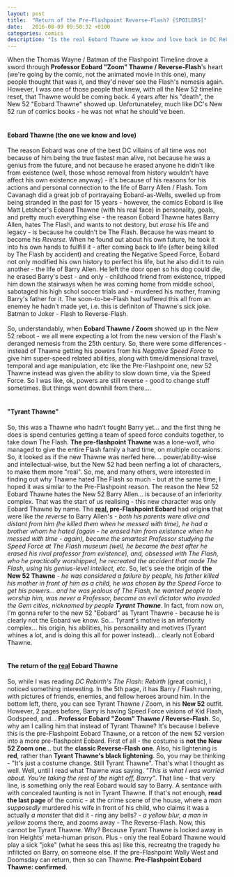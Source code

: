 ```yaml
---
layout: post
title:  "Return of the Pre-Flashpoint Reverse-Flash? [SPOILERS]"
date:   2016-08-09 09:50:32 +0100
categories: comics
description: "Is the real Eobard Thawne we know and love back in DC Rebirth? [MAJOR Spoilers for the Flash comics and CW show]"
---
```

When the Thomas Wayne / Batman of the Flashpoint Timeline drove a sword through <b>Professor Eobard "Zoom" Thawne / Reverse-Flash</b>'s heart (we're going by the comic, not the animated movie in this one), many people thought that was it, and they'd never see the Flash's nemesis again. However, I was one of those people that knew, with all the New 52 timeline reset, that Thawne would be coming back. 4 years after his "death", the New 52 "Eobard Thawne" showed up. Unfortunateley, much like DC's New 52 run of comics books - he was not what he should've been.
<br>
<br>
<h4>Eobard Thawne (the one we know and love)</h4>
The reason Eobard was one of the best DC villains of all time was not because of him being the true fastest man alive, not because he was a genius from the future, and not because he erased anyone he didn't like from existence (well, those whose removal from history wouldn't have affect his own existence anyway) - it's because of his reasons for his actions and personal connection to the life of Barry Allen / Flash. Tom Cavanagh did a great job of portrayaing Eobard-as-Wells, swelled up from being stranded in the past for 15 years - however, the comics Eobard is like Matt Letshcer's Eobard Thawne (with his real face) in personality, goals, and pretty much everything else - the reason Eobard Thawne hates Barry Allen, hates The Flash, and wants to not destory, but <i>erase</i> his life and legacy - is because he couldn't be The Flash. Because he was meant to become his <i>Reverse</i>. When he found out about his own future, he took it into his own hands to fullfill it - after coming back to life (after being killed by The Flash by accident) and creating the Negative Speed Force, Eobard not only modified his own history to perfect his life, but he also did it to ruin another - the life of Barry Allen. He left the door open so his dog could die, he erased Barry's best - and only - childhood friend from existence, tripped him down the stairways when he was coming home from middle school, sabotaged his high schol soccer trials and - murdered his mother, framing Barry's father for it. The soon-to-be-Flash had suffered this all from an enemey he hadn't made yet, i.e. this is definiton of Thawne's sick joke. Batman to Joker - Flash to Reverse-Flash.
<br>
<br>
So, understandably, when <b>Eobard Thawne / Zoom</b> showed up in the New 52 reboot - we all were expecting a lot from the new version of the Flash's deranged nemesis from the 25th century. So, there were some differences - instead of Thawne getting his powers from his <i>Negative Speed Force</i> to give him super-speed related abilities, along with time/dimensional travel, temporal and age manipulation, etc like the Pre-Flashpoint one, new 52 Thawne instead was given the ability to slow down time, via the Speed Force. So I was like, ok, powers are still reverse - good to change stuff sometimes. But things went downhill from there....
<br>
<br>
<h4>"Tyrant Thawne"</h4>
So, this was a Thawne who hadn't fought Barry yet... and the first thing he does is spend centuries getting a team of speed force conduits together, to take down The Flash. <b>The pre-flashpoint Thawne</b> was a lone-wolf, who managed to give the entire Flash family a hard time, on multiple occasions. So, it looked as if the new Thawne was nerfed here.... power/ability-wise and intellectual-wise, but the New 52 had been nerfing a lot of characters, to make them more "real". So, me, and many others, were interested in finding out why Thawne hated The Flash so much - but at the same time, I hoped it was similar to the Pre-Flashpoint reason. The reason the New 52 Eobard Thawne hates the New 52 Barry Allen... is because of an inferiority complex. That was the start of us realising - this new character was only Eobard Thawne by name. The <b><u>real</u>, pre-Flashpoint Eobard</b> had origin<b>s</b> that were like <i>the reverse</i> to Barry Allen's - <i>both his parents were alive and distant from him (he killed them when he messed with time), he had a brother whom he hated (again - he erased him from existence when he messed with time - again), became the smartest Professor studying the Speed Force at The Flash museum (well, he became the <i>best</i> after he erased his rival professor from existence), and, obsessed with The Flash, who he practically worshipped, he recreated the accident that made The Flash, using his genius-level intellect, etc</i>. So, let's see the origin of <b>the New 52 Thawne</b> - <i>he was considered a failure by people, his father killed his mother in front of him as a child, he was <i>chosen</i> by the Speed Force to get his powers... and he was jealous of The Flash, he wanted people to worship him, was never a Professor, became an evil dictator who invaded the Gem cities, nicknamed by people <b>Tyrant Thawne</b></i>. In fact, from now on, I'm gonna refer to the new 52 "Eobard" as Tyrant Thawne - because he is clearly not the Eobard we know. So... Tyrant's motive is an inferiority complex... his origin, his abilities, his personaility and motives (Tyrant whines a lot, and is doing this all for power instead)... clearly not Eobard Thawne.
<br>
<br>
<h4>The return of the <u>real</u> Eobard Thawne</h4>
So, while I was reading <i>DC Rebirth's The Flash: Rebirth</i> (great comic), I noticed something interesting. In the 5th page, it has Barry / Flash running, with pictures of friends, enemies, and fellow heroes around him. In the bottom left, there, you can see Tyrant Thawne / Zoom, in his <b>New 52</b> outfit. However, 2 pages before, Barry is having Speed Force visions of Kid Flash, Godspeed, and... <b>Professor Eobard "Zoom" Thawne / Reverse-Flash</b>. So, why am I calling him that instead of Tyrant Thawne? It's because I believe this is the pre-Flashpoint Eobard Thawne, or a retcon of the new 52 version into a more pre-flashpoint Eobard. First of all - the costume is <b>not the New 52 Zoom one</b>... but the <b>classic Reverse-Flash one</b>. Also, his lightening is <b>red</b>, rather than <b>Tyrant Thawne's black lightening</b>. So, you may be thinking - "It's just a costume change. Still Tyrant Thawne". That's what I thought as well. Well, until I read what Thawne was saying. <i>"This is what I was worried about. You're taking the rest of the night off, Barry"</i>. That line - that very line, is something only the real Eobard would say to Barry. A sentance with with concealed taunting is not in Tyrant Thawne. If that's not enough, <b>read the last page</b> of the comic - at the crime scene of the house, where a <i>man supposedly</i> murdered his wife in front of his child, who claims it was a actually <i>a monster</i> that did it - ring any bells? - <i>a yellow blur, a man in yellow</i> zooms there, and zooms away - The Reverse-Flash. Now, this cannot be Tyrant Thawne. Why? Because Tyrant Thawne is locked away in Iron Heights' meta-human prison. Plus - only the real Eobard Thawne would play a sick "joke" (what he sees this as) like this, recreatng the tragedy he infilicted on Barry, on someone else. If the pre-Flashpoint Wally West and Doomsday can return, then so can Thawne. <b>Pre-Flashpoint Eobard Thawne: confirmed</b>.